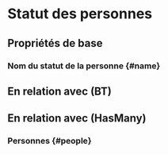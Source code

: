 # Statut des personnes



## Propriétés de base

### Nom du statut de la personne {#name}
        


## En relation avec (BT)



## En relation avec (HasMany)

### Personnes {#people}
        


<!--- THIS FILE IS GENERATED PLEASE DO NOT EDIT IT DIRECTLY --->
